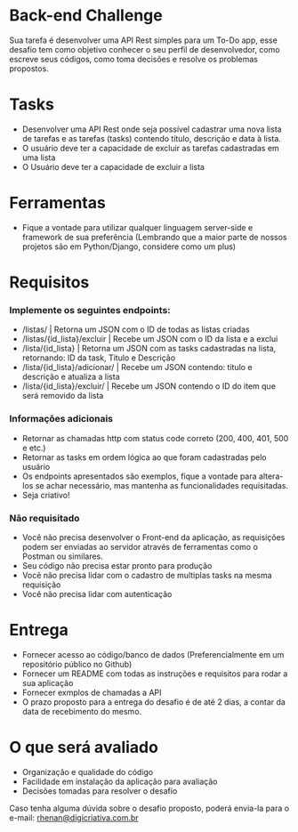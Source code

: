 # Back-end Challenge

Sua tarefa é desenvolver uma API Rest simples para um To-Do app, esse desafio tem como objetivo conhecer o seu perfil de desenvolvedor, como escreve seus códigos, como toma decisões e resolve os problemas propostos.

# Tasks
 - Desenvolver uma API Rest onde seja possível cadastrar uma nova lista de tarefas e as tarefas (tasks) contendo título, descrição e data à lista.
 - O usuário deve ter a capacidade de excluir as tarefas cadastradas em uma lista
 - O Usuário deve ter a capacidade de excluir a lista

# Ferramentas
 - Fique a vontade para utilizar qualquer linguagem server-side e framework de sua preferência (Lembrando que a maior parte de nossos projetos são em Python/Django, considere como um plus)

# Requisitos
 ### Implemente os seguintes endpoints:
  - /listas/ | Retorna um JSON com o ID de todas as listas criadas
  - /listas/{id_lista}/excluir | Recebe um JSON com o ID da lista e a exclui
  - /lista/{id_lista} | Retorna um JSON com as tasks cadastradas na lista, retornando: ID da task, Titulo e Descrição
  - /lista/{id_lista}/adicionar/ | Recebe um JSON contendo: titulo e descrição e atualiza a lista
  - /lista/{id_lista}/excluir/ | Recebe um JSON contendo o ID do item que será removido da lista

### Informações adicionais
 - Retornar as chamadas http com status code correto (200, 400, 401, 500 e etc.)
 - Retornar as tasks em ordem lógica ao que foram cadastradas pelo usuário
 - Os endpoints apresentados são exemplos, fique a vontade para altera-los se achar necessário, mas mantenha as funcionalidades requisitadas.
 - Seja criativo!

### Não requisitado
 - Você não precisa desenvolver o Front-end da aplicação, as requisições podem ser enviadas ao servidor através de ferramentas como o Postman ou similares.
 - Seu código não precisa estar pronto para produção
 - Você não precisa lidar com o cadastro de multiplas tasks na mesma requisição
 - Você não precisa lidar com autenticação

# Entrega
 - Fornecer acesso ao código/banco de dados (Preferencialmente em um repositório público no Github)
 - Fornecer um README com todas as instruções e requisitos para rodar a sua aplicação
 - Fornecer exmplos de chamadas a API
 - O prazo proposto para a entrega do desafio é de até 2 dias, a contar da data de recebimento do mesmo.

# O que será avaliado
 - Organização e qualidade do código
 - Facilidade em instalação da aplicação para avaliação
 - Decisões tomadas para resolver o desafio

Caso tenha alguma dúvida sobre o desafio proposto, poderá envia-la para o e-mail: rhenan@digicriativa.com.br
